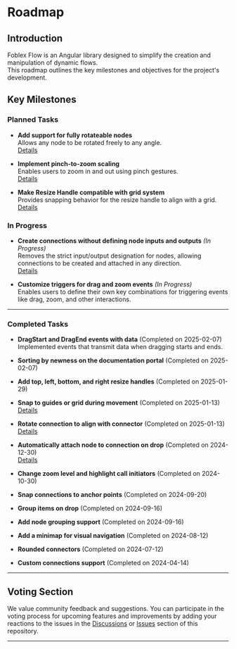 
# Roadmap

## Introduction  
Foblex Flow is an Angular library designed to simplify the creation and manipulation of dynamic flows.  
This roadmap outlines the key milestones and objectives for the project's development.

## Key Milestones

### Planned Tasks
- **Add support for fully rotateable nodes**  
  Allows any node to be rotated freely to any angle.  
  [Details](https://github.com/Foblex/f-flow/discussions/129)

- **Implement pinch-to-zoom scaling**  
  Enables users to zoom in and out using pinch gestures.  
  [Details](https://github.com/Foblex/f-flow/discussions/127)

- **Make Resize Handle compatible with grid system**  
  Provides snapping behavior for the resize handle to align with a grid.  
  [Details](https://github.com/Foblex/f-flow/discussions/130)

### In Progress
- **Create connections without defining node inputs and outputs** *(In Progress)*  
  Removes the strict input/output designation for nodes, allowing connections to be created and attached in any direction.  
  [Details](https://github.com/Foblex/f-flow/discussions/88)

- **Customize triggers for drag and zoom events** *(In Progress)*  
  Enables users to define their own key combinations for triggering events like drag, zoom, and other interactions.

---

### Completed Tasks

- **DragStart and DragEnd events with data** (Completed on 2025-02-07)  
  Implemented events that transmit data when dragging starts and ends.

- **Sorting by newness on the documentation portal** (Completed on 2025-02-07)

- **Add top, left, bottom, and right resize handles** (Completed on 2025-01-29)

- **Snap to guides or grid during movement** (Completed on 2025-01-13)  
  [Details](https://github.com/orgs/Foblex/projects/5/views/1?pane=issue&itemId=91725058&issue=Foblex%7Cf-flow%7C84)

- **Rotate connection to align with connector** (Completed on 2025-01-13)  
  [Details](https://github.com/orgs/Foblex/projects/5/views/1?pane=issue&itemId=94053839&issue=Foblex%7Cf-flow%7C109)

- **Automatically attach node to connection on drop** (Completed on 2024-12-30)  
  [Details](https://github.com/orgs/Foblex/projects/5/views/1?pane=issue&itemId=91724839&issue=Foblex%7Cf-flow%7C81)

- **Change zoom level and highlight call initiators** (Completed on 2024-10-30)

- **Snap connections to anchor points** (Completed on 2024-09-20)

- **Group items on drop** (Completed on 2024-09-16)

- **Add node grouping support** (Completed on 2024-09-16)

- **Add a minimap for visual navigation** (Completed on 2024-08-12)

- **Rounded connectors** (Completed on 2024-07-12)

- **Custom connections support** (Completed on 2024-04-14)

---

## Voting Section  
We value community feedback and suggestions. You can participate in the voting process for upcoming features and improvements by adding your reactions to the issues in the [Discussions](https://github.com/Foblex/f-flow/discussions) or [Issues](https://github.com/Foblex/f-flow/issues) section of this repository.

---
